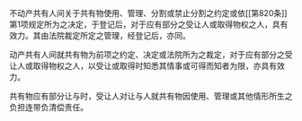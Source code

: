  不动产共有人间关于共有物使用、管理、分割或禁止分割之约定或依[[第820条]]第1项规定所为之决定，于登记后，对于应有部分之受让人或取得物权之人，具有效力。其由法院裁定所定之管理，经登记后，亦同。

动产共有人间就共有物为前项之约定、决定或法院所为之裁定，对于应有部分之受让人或取得物权之人，以受让或取得时知悉其情事或可得而知者为限，亦具有效力。

共有物应有部分让与时，受让人对让与人就共有物因使用、管理或其他情形所生之负担连带负清偿责任。